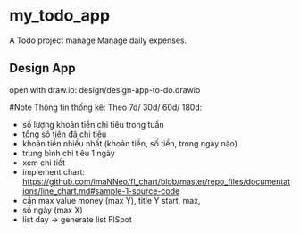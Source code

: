 # my_todo_app

A Todo project manage Manage daily expenses.

## Design App
open with draw.io:
design/design-app-to-do.drawio

#Note
Thông tin thống kê:
Theo 7d/ 30d/ 60d/ 180d:
  - số lượng khoản tiền chi tiêu trong tuần
  - tổng số tiền đã chi tiêu
  - khoản tiền nhiều nhất (khoản tiền, số tiền, trong ngày nào)
  - trung bình chi tiêu 1 ngày
  - xem chi tiết
  - implement chart: https://github.com/imaNNeo/fl_chart/blob/master/repo_files/documentations/line_chart.md#sample-1-source-code
  - cần max value money (max Y), title Y start, max, 
  - số ngày (max X)
  - list day -> generate list FlSpot
